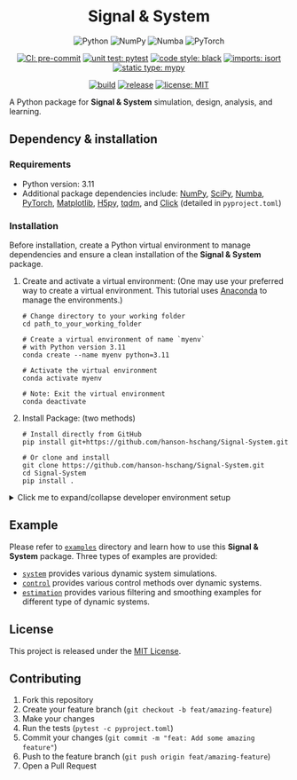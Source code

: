 <div align=center>
  <h1>Signal & System</h1>

![Python](https://img.shields.io/badge/Python-3776AB?logo=Python&logoColor=white)
![NumPy](https://img.shields.io/badge/NumPy-013243?logo=NumPy&logoColor=white)
![Numba](https://img.shields.io/badge/Numba-00A3E0?logo=Numba&logoColor=white)
![PyTorch](https://img.shields.io/badge/PyTorch-EE4C2C?logo=PyTorch&logoColor=white)


[![CI: pre-commit](https://img.shields.io/badge/CI-pre--commit-FAB040?logo=pre-commit)](https://pre-commit.com/)
[![unit test: pytest](https://img.shields.io/badge/unit_test-pytest-0A9EDC?logo=pytest)](https://docs.pytest.org/)
[![code style: black](https://img.shields.io/badge/code_style-black-black)](https://github.com/psf/black)
[![imports: isort](https://img.shields.io/badge/imports-isort-blue?labelColor=orange)](https://pycqa.github.io/isort/)
[![static type: mypy](https://img.shields.io/badge/static_type-mypy-blue)](https://mypy-lang.org/)

[![build](https://github.com/hanson-hschang/Signal-System/actions/workflows/build.yml/badge.svg)](https://github.com/hanson-hschang/Signal-System/actions/workflows/build.yml)
[![release](https://img.shields.io/github/v/release/hanson-hschang/Signal-System)](https://github.com/hanson-hschang/Signal-System/releases)
[![license: MIT](https://img.shields.io/badge/license-MIT-yellow)](https://opensource.org/licenses/MIT)

</div>

A Python package for **Signal & System** simulation, design, analysis, and learning.

## Dependency & installation

### Requirements
  - Python version: 3.11
  - Additional package dependencies include: [NumPy](https://numpy.org/doc/stable/user/absolute_beginners.html), [SciPy](https://docs.scipy.org/doc/scipy/tutorial/index.html#user-guide), [Numba](https://numba.readthedocs.io/en/stable/user/5minguide.html), [PyTorch](https://pytorch.org/docs/stable/index.html), [Matplotlib](https://matplotlib.org/stable/users/explain/quick_start.html), [H5py](https://docs.h5py.org/en/stable/), [tqdm](https://tqdm.github.io/), and [Click](https://click.palletsprojects.com/en/stable/) (detailed in `pyproject.toml`)

### Installation

Before installation, create a Python virtual environment to manage dependencies and ensure a clean installation of the **Signal & System** package.

1. Create and activate a virtual environment: (One may use your preferred way to create a virtual environment. This tutorial uses [Anaconda](https://docs.anaconda.com/) to manage the environments.)

    ```properties
    # Change directory to your working folder
    cd path_to_your_working_folder

    # Create a virtual environment of name `myenv`
    # with Python version 3.11
    conda create --name myenv python=3.11

    # Activate the virtual environment
    conda activate myenv

    # Note: Exit the virtual environment
    conda deactivate
    ```

2. Install Package: (two methods)

    ```properties
    # Install directly from GitHub
    pip install git+https://github.com/hanson-hschang/Signal-System.git

    # Or clone and install
    git clone https://github.com/hanson-hschang/Signal-System.git
    cd Signal-System
    pip install .
    ```

<details>

<summary> Click me to expand/collapse developer environment setup </summary>

## Developer environment setup

1. Clone and install development dependencies:
    ```properties
    git clone https://github.com/hanson-hschang/Signal-System.git
    cd Signal-System
    pip install -e ".[dev]"
    ```

2. Generate development requirements file:
    ```properties
    pip-compile pyproject.toml --extra=dev --output-file=requirements-dev.txt
    ```

3. Configure pre-commit hooks:
    ```properties
    pre-commit install
    ```

### Development Tools

This project uses several tools for quality assurance:

- [pre-commit](https://pre-commit.com/): Git hooks for code quality checks
- [pytest](https://docs.pytest.org/en/stable/): Unit testing
- [Black](https://black.readthedocs.io/en/stable/): Code formatting
- [isort](https://pycqa.github.io/isort/): Package import sorting
- [mypy](https://mypy.readthedocs.io/en/stable/): Static type checking

### Running Tests
```properties
# Standard test execution
pytest -c pyproject.toml

# Run tests with coverage report
pytest -c pyproject.toml --cov=src --cov-report=xml --cov-report=term
```

### Code Style Guidelines

- Adherence to [PEP 8](https://peps.python.org/pep-0008/) style guidelines
- Mandatory type hints for all functions and variables
- Documentation using  [numpydoc](https://numpydoc.readthedocs.io/en/latest/format.html) format specification

Format codebase:
```properties
# Upgrade Python syntax
pyupgrade --exit-zero-even-if-changed --py38-plus src/**/*.py

# Apply code formatting
black --config pyproject.toml ./

# Perform static type checking
mypy --config-file pyproject.toml ./

# Organize imports
isort --settings-path pyproject.toml ./
```

</details>

## Example

Please refer to [`examples`](https://github.com/hanson-hschang/Signal-System/tree/main/examples) directory and learn how to use this **Signal & System** package.
Three types of examples are provided:
  - [`system`](https://github.com/hanson-hschang/Signal-System/tree/main/examples/system) provides various dynamic system simulations.
  - [`control`](https://github.com/hanson-hschang/Signal-System/tree/main/examples/control) provides various control methods over dynamic systems.
  - [`estimation`](https://github.com/hanson-hschang/Signal-System/tree/main/examples/estimation) provides various filtering and smoothing examples for different type of dynamic systems.

## License

This project is released under the [MIT License](https://github.com/hanson-hschang/Signal-System/blob/main/LICENSE).

## Contributing

1. Fork this repository
2. Create your feature branch (`git checkout -b feat/amazing-feature`)
3. Make your changes
4. Run the tests (`pytest -c pyproject.toml`)
5. Commit your changes (`git commit -m "feat: Add some amazing feature"`)
6. Push to the feature branch (`git push origin feat/amazing-feature`)
7. Open a Pull Request
